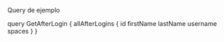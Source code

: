 Query de ejemplo

query GetAfterLogin {
  allAfterLogins {
    id
    firstName
    lastName
    username
    spaces
  }
}
